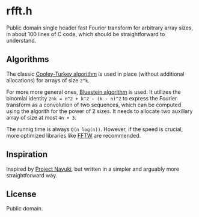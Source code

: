 # rfft.h
Public domain single header fast Fourier transform for arbitrary array sizes,
in about 100 lines of C code, which should be straightforward to understand.

## Algorithms
The classic [Cooley-Turkey algorithm](https://en.wikipedia.org/wiki/Cooley%E2%80%93Tukey_FFT_algorithm)
is used in place (without additional allocations) for arrays of size `2^k`.

For more more general ones, [Bluestein algorithm](https://en.wikipedia.org/wiki/Chirp_Z-transform#Bluestein's_algorithm)
is used. It utilizes the binomial identity `2nk = n^2 + k^2 - (k - n)^2` to
express the Fourier transform as a convolution of two sequences,
which can be computed using the algorith for the power of 2 sizes.
It needs to allocate two auxillary array of size at most `4n + 3`.

The runnig time is always `O(n log(n))`. However, if the speed is crucial,
more optimized libraries like [FFTW](http://fftw.org/) are recommended.

## Inspiration
Inspired by [Project Nayuki](https://www.nayuki.io/page/free-small-fft-in-multiple-languages),
but written in a simpler and arguably more straightforward way.

## License
Public domain.
